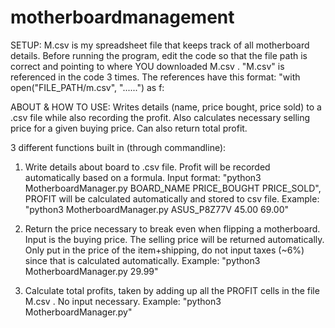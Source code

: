 # motherboardmanagement
SETUP:
M.csv is my spreadsheet file that keeps track of all motherboard details. Before running the program, edit the code so that the file path is correct and pointing to where YOU downloaded M.csv . "M.csv" is referenced in the code 3 times. The references have this format: "with open("FILE_PATH/m.csv", "......") as f:

ABOUT & HOW TO USE:
Writes details (name, price bought, price sold) to a .csv file while also recording the profit. Also calculates necessary selling price for a given buying price. Can also return total profit.

3 different functions built in (through commandline):

1. Write details about board to .csv file. Profit will be recorded automatically based on a formula.
Input format: "python3 MotherboardManager.py BOARD_NAME PRICE_BOUGHT PRICE_SOLD", PROFIT will be calculated automatically and stored to csv file.
Example: "python3 MotherboardManager.py ASUS_P8Z77V 45.00 69.00"

2. Return the price necessary to break even when flipping a motherboard. Input is the buying price. The selling price will be returned automatically. Only put in the price of the item+shipping, do not input taxes (~6%) since that is calculated automatically. 
Example: "python3 MotherboardManager.py 29.99"

3. Calculate total profits, taken by adding up all the PROFIT cells in the file  M.csv . No input necessary.
Example: "python3 MotherboardManager.py"



